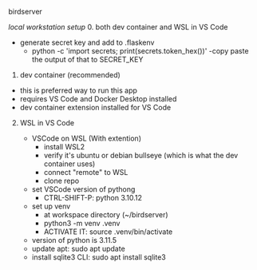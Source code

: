 birdserver


*local workstation setup*
0. both dev container and WSL in VS Code
- generate secret key and add to .flaskenv 
    - python -c 'import secrets; print(secrets.token_hex())'
    -copy paste the output of that to SECRET_KEY
    
1. dev container (recommended)
- this is preferred way to run this app
- requires VS Code and Docker Desktop installed
- dev container extension installed for VS Code

2. WSL in VS Code

    - VSCode on WSL (With extention)
        - install WSL2
        - verify it's ubuntu or debian bullseye (which is what the dev container uses)
        - connect "remote" to WSL
        - clone repo
    - set VSCode version of pythong
        - CTRL-SHIFT-P: python 3.10.12
    - set up venv
        - at workspace directory (~/birdserver)
        - python3 -m venv .venv
        - ACTIVATE IT: source .venv/bin/activate
    - version of python is 3.11.5
    - update apt: sudo apt update
    - install sqlite3 CLI: sudo apt install sqlite3